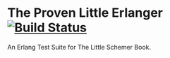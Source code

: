 The Proven Little Erlanger [![Build Status](https://secure.travis-ci.org/johannesh/ibrowse.png)](http://travis-ci.org/minostro/the-proven-little-erlanger)
=====

An Erlang Test Suite for The Little Schemer Book.
